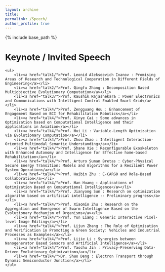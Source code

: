 ```yaml
---
layout: archive
title: 
permalink: /Speech/
author_profile: true
---
```


{% include base_path %}

<div class="topics">
    <h1>Keynote / Invited Speech</h1>

    <ul>
        <li><a href="talk1/">Prof. Leonid Alekseevich Ivanov : Promising Areas of Research and Technological Cooperation in Different Fields of Engineering</a></li>
        <li><a href="talk2/">Prof. Qingfu Zhang : Decomposition Based Multiobjective Evolutionary Computation</a></li>
        <li><a href="talk3/">Prof. Kaushik Rajashekara : Power Electronics and Communications with Intelligent Control Enabled Smart Grid</a></li>
        <li><a href="talk4/">Prof. Zengguang Hou : Enhancement of Engagement Based on BCI for Rehabilitation Robotics</a></li>
        <li><a href="talk4/">Prof. Xinye Cai : Some advances in Optimization based on Computational Intelligence and their applications in Aviation</a></li>
        <li><a href="talk4/">Prof. Hui Li : Variable-Length Optimization via Evolutionary Computation</a></li>
        <li><a href="talk4/">Prof. Zhou Zhao : Intelligent Interaction-Oriented Multimodal Semantic Understanding</a></li>
        <li><a href="talk4/">Prof. Shane Xie : Reconfigurable Exoskeleton with Enhanced Autonomy and Intelligence for Effective home-based Rehabilitation</a></li>
        <li><a href="talk4/">Prof. Arturo Suman Bretas : Cyber-Physical Secure Energy Transition: Models and Algorithms for a Resilient Power System Operation</a></li>
        <li><a href="talk4/">Prof. Haibin Zhu : E-CARGO and Role-Based Collaboration</a></li>
        <li><a href="talk4/">Prof. Han Huang : Applications of Optimization Based on Computational Intelligence</a></li>
        <li><a href="talk4/">Prof. Jianyong Sun : Research on optimization algorithm based on artificial intelligence -- Preliminary progress</a></li>
        <li><a href="talk4/">Prof. Xiaomin Zhu : Research on the Aggregation and Emergence of Swarm Intelligence Based on the Evolutionary Mechanism of Organisms</a></li>
        <li><a href="talk4/">Prof. Yun Liang : Generic Interactive Pixel-level Image Editing</a></li>
        <li><a href="talk4/">Prof. Lijun Zhang : The Role of Optimisation and Verification in Promoting a Green Society: Vehicles and Industrial Processes as Examples</a></li>
        <li><a href="talk4/">Prof. Lijie Li : Synergies between Nanogenerator Based Sensors and Artificial Intelligence</a></li>
        <li><a href="talk4/">Prof. Yaochu Jin : Privacy-Preserving Data-Driven Evolutionary Optimization</a></li>
        <li><a href="talk4/">Dr. Shuo Deng : Electron Transport through Dynamic Semiconductor Junction</a></li>
    </ul>
</div>
